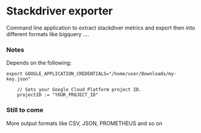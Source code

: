 # Stackdriver exporter

Command line application to extract stackdiver metrics and export then into different formats like bigquery ....

### Notes

Depends on the following:

```
export GOOGLE_APPLICATION_CREDENTIALS="/home/user/Downloads/my-key.json"
```

```
	// Sets your Google Cloud Platform project ID.
	projectID := "YOUR_PROJECT_ID"
```


### Still to come

More output formats like CSV, JSON, PROMETHEUS and so on